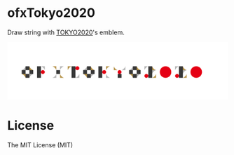 ofxTokyo2020
================

Draw string with [TOKYO2020](https://tokyo2020.jp/)'s emblem.

![screen](ofxTokyo2020_thumbnail.png)

# License

The MIT License (MIT)
